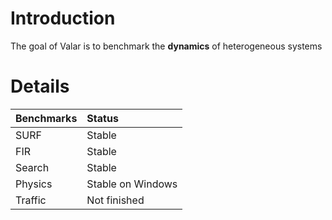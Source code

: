 # Introduction #

The goal of Valar is to benchmark the **dynamics** of heterogeneous systems

# Details #

| **Benchmarks** | **Status** |
|:---------------|:-----------|
|SURF            | Stable     |
|FIR             | Stable     |
|Search          | Stable     |
| Physics        | Stable on Windows|
|Traffic         | Not finished |